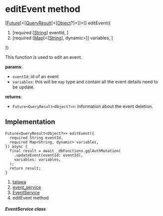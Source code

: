 
<div>

# editEvent method

</div>


[[Future](https://api.flutter.dev/flutter/dart-core/Future-class.html)[\<[[QueryResult](https://pub.dev/documentation/graphql/5.2.0-beta.9/graphql/QueryResult-class.html)[\<[[Object](https://api.flutter.dev/flutter/dart-core/Object-class.html)?]\>]]\>]]
editEvent({

1.  [required
    [[String](https://api.flutter.dev/flutter/dart-core/String-class.md)]
    eventId, ]
2.  [required
    [[Map](https://api.flutter.dev/flutter/dart-core/Map-class.html)[\<[[String](https://api.flutter.dev/flutter/dart-core/String-class.html)],
    dynamic\>]]
    variables, ]

})



This function is used to edit an event.

**params**:

-   `eventId`: id of an event
-   `variables`: this will be `map` type and contain all the event
    details need to be update.

**returns**:

-   `Future<QueryResult<Object?>>`: Information about the event
    deletion.



## Implementation

``` language-dart
Future<QueryResult<Object?>> editEvent({
  required String eventId,
  required Map<String, dynamic> variables,
}) async {
  final result = await _dbFunctions.gqlAuthMutation(
    .updateEvent(eventId: eventId),
    variables: variables,
  );
  return result;
}
```







1.  [talawa](../../index.md)
2.  [event_service](../../services_event_service/)
3.  [EventService](../../services_event_service/EventService-class.md)
4.  editEvent method

##### EventService class







